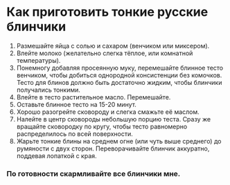 # Как приготовить тонкие русские блинчики

1. Размешайте яйца с солью и сахаром (венчиком или миксером).
2. Влейте молоко (желательно слегка тёплое, или комнатной температуры).
3. Понемногу добавляя просеянную муку, перемешайте блинное тесто венчиком, чтобы добиться однородной консистенции без комочков. Тесто для блинов должно быть достаточно жидким, чтобы блинчики получались тонкими.
4. Влейте в тесто растительное масло. Перемешайте.
5. Оставьте блинное тесто на 15-20 минут.
6. Хорошо разогрейте сковороду и слегка смажьте её маслом.
7. Налейте в центр сковороды небольшую порцию теста. Сразу же вращайте сковородку по кругу, чтобы тесто равномерно распределилось по всей поверхности.
8. Жарьте тонкие блины на среднем огне (или чуть выше среднего) до румяности с двух сторон. Переворачивайте блинчик аккуратно, поддевая лопаткой с края.

### По готовности скармливайте все блинчики мне.
